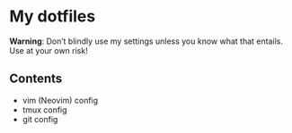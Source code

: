 # My dotfiles

**Warning**: Don’t blindly use my settings unless you know what that entails. Use at your own risk!

## Contents

- vim (Neovim) config
- tmux config
- git config
